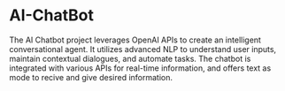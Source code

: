 ﻿# AI-ChatBot
 
The AI Chatbot project leverages OpenAI APIs to create an intelligent conversational agent. It utilizes advanced NLP to understand user inputs, maintain contextual dialogues, and automate tasks. The chatbot is integrated with various APIs for real-time information, and offers text as mode to recive and give desired information.
